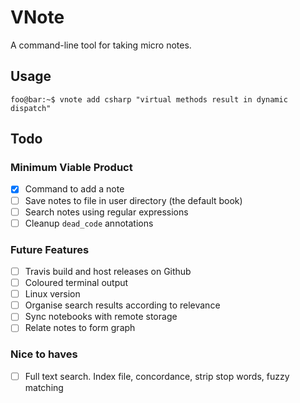 
# VNote

A command-line tool for taking micro notes.

## Usage

```console
foo@bar:~$ vnote add csharp "virtual methods result in dynamic dispatch"
```

## Todo

### Minimum Viable Product

- [x] Command to add a note
- [ ] Save notes to file in user directory (the default book)
- [ ] Search notes using regular expressions
- [ ] Cleanup `dead_code` annotations

### Future Features

- [ ] Travis build and host releases on Github
- [ ] Coloured terminal output
- [ ] Linux version
- [ ] Organise search results according to relevance
- [ ] Sync notebooks with remote storage
- [ ] Relate notes to form graph

### Nice to haves

- [ ] Full text search. Index file, concordance, strip stop words, fuzzy matching